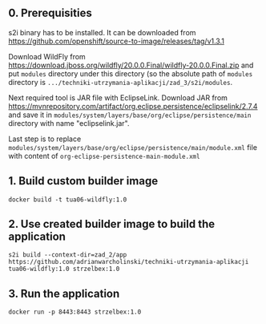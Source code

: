 ## 0. Prerequisities
s2i binary has to be installed. It can be downloaded from https://github.com/openshift/source-to-image/releases/tag/v1.3.1

Download WildFly from https://download.jboss.org/wildfly/20.0.0.Final/wildfly-20.0.0.Final.zip and put `modules` directory under this directory (so the absolute path of `modules` directory is `.../techniki-utrzymania-aplikacji/zad_3/s2i/modules`. 

Next required tool is JAR file with EclipseLink. Download JAR from https://mvnrepository.com/artifact/org.eclipse.persistence/eclipselink/2.7.4 and save it in `modules/system/layers/base/org/eclipse/persistence/main` directory with name "eclipselink.jar".

Last step is to replace `modules/system/layers/base/org/eclipse/persistence/main/module.xml` file with content of `org-eclipse-persistence-main-module.xml`

## 1. Build custom builder image
```
docker build -t tua06-wildfly:1.0
```

## 2. Use created builder image to build the application
```
s2i build --context-dir=zad_2/app https://github.com/adrianwarcholinski/techniki-utrzymania-aplikacji tua06-wildfly:1.0 strzelbex:1.0
```

## 3. Run the application
```
docker run -p 8443:8443 strzelbex:1.0
```
